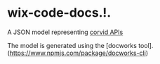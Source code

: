 # wix-code-docs.!. 

A JSON model representing [corvid APIs](https://www.wix.com/corvid/reference/) 
   
The model is generated using the [docworks tool].  (https://www.npmjs.com/package/docworks-cli)
 
 
